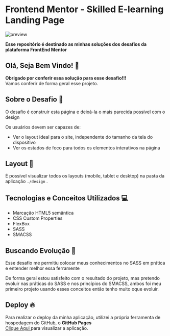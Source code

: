 # Frontend Mentor - Skilled E-learning Landing Page 

![preview](https://github.com/gabrielalencs/Ola-Mundo/assets/127636935/4c4b1c91-5b89-4e1a-9599-63d2074cd7b4)

**Esse repositório é destinado as minhas soluções dos desafios da plataforma FrontEnd Mentor**

## Olá, Seja Bem Vindo! 👋

**Obrigado por conferir essa solução para esse desafio!!!** 
<br>
Vamos conferir de forma geral esse projeto.

## Sobre o Desafio 🎯

O desafio é construir esta página e deixá-la o mais parecida possível com o design

Os usuários devem ser capazes de:

- Ver o layout ideal para o site, independente do tamanho da tela do dispositivo
- Ver os estados de foco para todos os elementos interativos na página

## Layout 🎨

É possível visualizar todos os layouts (mobile, tablet e desktop) na pasta da aplicação ` ./design ` .

## Tecnologias e Conceitos Utilizados 💻

- Marcação HTML5 semântica
- CSS Custom Properties
- FlexBox
- SASS
- SMACSS

##  Buscando Evolução 🚀

Esse desafio me permitiu colocar meus conhecimentos no SASS em prática e entender melhor essa ferramente

De forma geral estou satisfeito com o resultado do projeto, mas pretendo evoluir nas práticas do SASS e nos princípios do SMACSS, ambos foi meu primeiro projeto usando esses conceitos então tenho muito oque evoluir.

## Deploy 🔥
 
Para realizar o deploy da minha aplicação, utilizei a própria ferramenta de hospedagem do GitHub, o **GitHub Pages**
<br>
<a href="https://gabrielalencs.github.io/Frontend-Mentor-Challenges/Skilled%20E-learning%20Landing%20Page/">Clique Aqui </a> para visualizar a aplicação.

